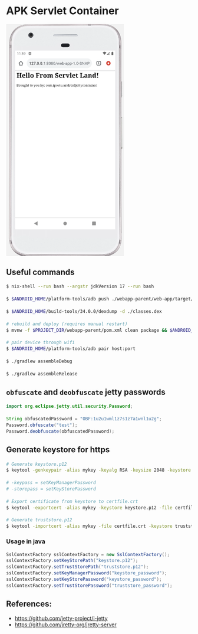 # APK Servlet Container

<img src="./forReadme/runningExample.png" style="max-width: 320px" />

## Useful commands
```sh
$ nix-shell --run bash --argstr jdkVersion 17 --run bash

$ $ANDROID_HOME/platform-tools/adb push ./webapp-parent/web-app/target/web-app-1.0-SNAPSHOT.war /storage/emulated/0/jetty/webapps/

$ $ANDROID_HOME/build-tools/34.0.0/dexdump -d ./classes.dex

# rebuild and deploy (requires manual restart)
$ mvnw -f $PROJECT_DIR/webapp-parent/pom.xml clean package && $ANDROID_HOME/platform-tools/adb push $PROJECT_DIR/webapp-parent/web-app/target/web-app-1.0-SNAPSHOT-dexed.war /storage/emulated/0/jetty/webapps/

# pair device through wifi
$ $ANDROID_HOME/platform-tools/adb pair host:port

$ ./gradlew assembleDebug

$ ./gradlew assembleRelease
```

## `obfuscate` and `deobfuscate` jetty passwords
```java
import org.eclipse.jetty.util.security.Password;

String obfuscatedPassword = "OBF:1u2u1wml1z7s1z7a1wnl1u2g";
Password.obfuscate("test");
Password.deobfuscate(obfuscatedPassword);
```

## Generate keystore for https
```sh
# Generate keystore.p12
$ keytool -genkeypair -alias mykey -keyalg RSA -keysize 2048 -keystore keystore.p12 -storetype PKCS12 -storepass keystore_password -keypass keystore_password -dname "CN=localhost,OU=Unknown,O=Unknown,L=Unknown,ST=Unknown,C=Unknown"

# -keypass = setKeyManagerPassword
# -storepass = setKeyStorePassword

# Export certificate from keystore to certfile.crt
$ keytool -exportcert -alias mykey -keystore keystore.p12 -file certfile.crt -storetype PKCS12 -storepass keystore_password

# Generate truststore.p12
$ keytool -importcert -alias mykey -file certfile.crt -keystore truststore.p12 -storetype PKCS12 -storepass truststore_password -noprompt
```
### Usage in java
```java
SslContextFactory sslContextFactory = new SslContextFactory();
sslContextFactory.setKeyStorePath("keystore.p12");
sslContextFactory.setTrustStorePath("truststore.p12");
sslContextFactory.setKeyManagerPassword("keystore_password");
sslContextFactory.setKeyStorePassword("keystore_password");
sslContextFactory.setTrustStorePassword("truststore_password");
```

## References:
- https://github.com/jetty-project/i-jetty
- https://github.com/jretty-org/jretty-server